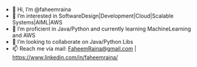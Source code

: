 - 👋 Hi, I’m @faheemraina
- 👀 I’m interested in SoftwareDesign|Development|Cloud|Scalable Systems|AIML|AWS
- 🌱 I’m proficient in Java/Python and currently learning MachineLearning and AWS
- 💞️ I’m looking to collaborate on Java/Python Libs
- 📫 Reach me via mail: FaheemRaina@gmail.com | https://www.linkedin.com/in/faheemraina/
<!---
faheemraina/faheemraina is a ✨ special ✨ repository because its `README.md` (this file) appears on your GitHub profile.
You can click the Preview link to take a look at your changes.
--->

